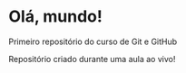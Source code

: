 # Olá, mundo!
 Primeiro repositório do curso de Git e GitHub

 Repositório criado durante uma aula ao vivo!
